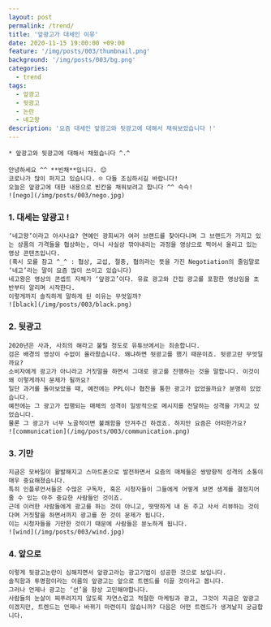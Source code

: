 ```yaml
---
layout: post
permalink: /trend/
title: '앞광고가 대세인 이유'
date: 2020-11-15 19:00:00 +09:00
feature: '/img/posts/003/thumbnail.png'
background: '/img/posts/003/bg.png'
categories:
  - trend
tags:
  - 앞광고
  - 뒷광고
  - 논란
  - 네고왕
description: '요즘 대세인 앞광고와 뒷광고에 대해서 채워보았습니다 !'
---
```

    * 앞광고와 뒷광고에 대해서 채웠습니다 ^.^

    안녕하세요 ^^ **빈채**입니다. 😊
    코로나가 많이 퍼지고 있습니다. ☹ 다들 조심하시길 바랍니다!
    오늘은 앞광고에 대한 내용으로 빈칸을 채워보려고 합니다 ^^ 슥슥!   
    ![nego](/img/posts/003/nego.jpg)    

### 1. 대세는 앞광고 !   
    ‘네고왕’이라고 아시나요? 연예인 광희씨가 여러 브랜드를 찾아다니며 그 브랜드가 가지고 있는 상품의 가격들을 협상하는, 아니 사실상 깎아내리는 과정을 영상으로 찍어서 올리고 있는 영상 콘텐츠입니다.   
    (혹시 모를 참고 ^_^ : 협상, 교섭, 절충, 협의라는 뜻을 가진 Negotiation의 줄임말로 ‘네고’라는 말이 요즘 많이 쓰이고 있습니다)   
    네고왕은 영상의 콘셉트 자체가 ‘앞광고’이다. 유료 광고와 간접 광고를 포함한 영상임을 초반부터 알리며 시작한다.
    이렇게까지 솔직하게 말하게 된 이유는 무엇일까?   
    ![black](/img/posts/003/black.png)    

### 2. 뒷광고   
    2020년은 사과, 사죄의 해라고 불릴 정도로 유튜브에서는 죄송합니다.
    검은 배경의 영상이 수없이 올라왔습니다. 왜냐하면 뒷광고를 했기 때문이죠. 뒷광고란 무엇일까요?
    소비자에게 광고가 아니라고 거짓말을 하면서 그대로 광고를 진행하는 것을 말합니다. 이것이 왜 이렇게까지 문제가 될까요?
    일단 과거를 돌아보았을 때, 예전에는 PPL이나 협찬을 통한 광고가 없었을까요? 분명히 있었습니다.
    예전에는 그 광고가 집행되는 매체의 성격이 일방적으로 메시지를 전달하는 성격을 가지고 있었습니다.
    물론 그 광고가 너무 노골적이면 불쾌함을 안겨주긴 하겠죠. 하지만 요즘은 어떠한가요?   
    ![communication](/img/posts/003/communication.png)    

### 3. 기만   
    지금은 모바일이 활발해지고 스마트폰으로 발전하면서 요즘의 매체들은 쌍방향적 성격의 소통이 매우 중요해졌습니다.
    특히 인플루언서들은 수많은 구독자, 혹은 시청자들이 그들에게 어떻게 보면 생계를 결정지어줄 수 있는 아주 중요한 사람들인 것이죠.
    근데 이러한 사람들에게 광고를 하는 것이 아니고, 떳떳하게 내 돈 주고 사서 리뷰하는 것이다며 거짓말을 하면서까지 광고를 한 것이 문제가 됩니다.
    이는 시청자들을 기만한 것이기 때문에 사람들은 분노하게 됩니다.   
    ![wind](/img/posts/003/wind.jpg)    

### 4. 앞으로   
    이렇게 뒷광고논란이 심해지면서 앞광고라는 광고기법이 성공한 것으로 보입니다.
    솔직함과 투명함이라는 이름의 앞광고는 앞으로 트렌드를 이끌 것이라고 봅니다.
    그러나 언제나 광고는 ‘선’을 항상 고민해야합니다.
    사람들의 눈살이 찌푸려지지 않도록 자연스럽고 적절한 마케팅과 광고, 그것이 지금은 앞광고이겠지만, 트렌드는 언제나 바뀌기 마련이지 않습니까? 다음은 어떤 트렌드가 생겨날지 궁금합니다.   
